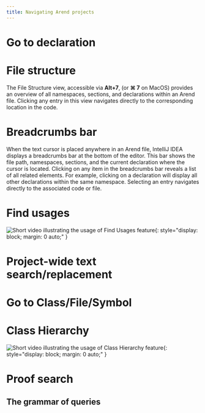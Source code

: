 ```yaml
---
title: Navigating Arend projects
---
```


# Go to declaration

# File structure
The File Structure view, accessible via **Alt+7**, (or **⌘ 7** on MacOS) provides an overview of all namespaces, sections, and declarations within an Arend file. Clicking any entry in this view navigates directly to the corresponding location in the code.

# Breadcrumbs bar
When the text cursor is placed anywhere in an Arend file, IntelliJ IDEA displays a breadcrumbs bar at the bottom of the editor. 
This bar shows the file path, namespaces, sections, and the current declaration where the cursor is located. Clicking on any item in the breadcrumbs bar reveals a list of all related elements. For example, clicking on a declaration will display all other declarations within the same namespace. Selecting an entry navigates directly to the associated code or file.

# Find usages

![Short video illustrating the usage of Find Usages feature](/about//intellij-features/FindUsages.gif){: style="display: block; margin: 0 auto;" }

# Project-wide text search/replacement

# Go to Class/File/Symbol

# Class Hierarchy
![Short video illustrating the usage of Class Hierarchy feature](/about//intellij-features/ClassHierarchy.gif){: style="display: block; margin: 0 auto;" }

# Proof search

## The grammar of queries

